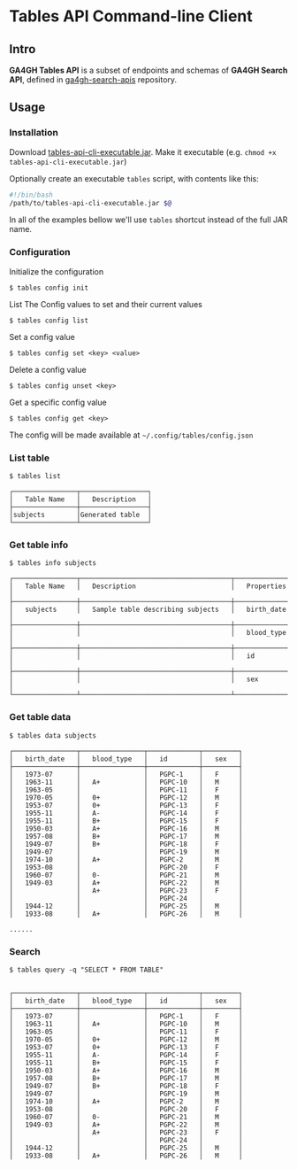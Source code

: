 # Tables API Command-line Client

## Intro

**GA4GH Tables API** is a subset of endpoints and schemas of **GA4GH Search API**, defined in [ga4gh-search-apis](https://github.com/ga4gh-discovery/ga4gh-search) repository.


## Usage

### Installation

Download [tables-api-cli-executable.jar](). Make it executable (e.g.
`chmod +x tables-api-cli-executable.jar`)

Optionally create an executable `tables` script, with contents like this:

```bash
#!/bin/bash
/path/to/tables-api-cli-executable.jar $@
```

In all of the examples bellow we'll use `tables` shortcut instead of the full JAR name.

### Configuration

Initialize the configuration
```
$ tables config init
```

List The Config values to set and their current values
```
$ tables config list
```

Set a config value
```
$ tables config set <key> <value>
```

Delete a config value
```
$ tables config unset <key>
```

Get a specific config value
```
$ tables config get <key>
```

The config will be made available at `~/.config/tables/config.json`

### List table

```
$ tables list

┌────────────────┬─────────────────┐
│   Table Name   │   Description   │
├────────────────┼─────────────────┤
│subjects        │Generated table  │
└────────────────┴─────────────────┘
```

### Get table info

```
$ tables info subjects

┌────────────────┬──────────────────────────────────────┬────────────────┐
│   Table Name   │   Description                        │   Properties   │
├────────────────┼──────────────────────────────────────┼────────────────┤
│   subjects     │   Sample table describing subjects   │   birth_date   │
├────────────────┼──────────────────────────────────────┼────────────────┤
│                │                                      │   blood_type   │
├────────────────┼──────────────────────────────────────┼────────────────┤
│                │                                      │   id           │
├────────────────┼──────────────────────────────────────┼────────────────┤
│                │                                      │   sex          │
└────────────────┴──────────────────────────────────────┴────────────────┘
```
### Get table data

```
$ tables data subjects

┌────────────────┬────────────────┬─────────────┬─────────┐
│   birth_date   │   blood_type   │   id        │   sex   │
├────────────────┼────────────────┼─────────────┼─────────┤
│   1973-07      │                │   PGPC-1    │   F     │
│   1963-11      │   A+           │   PGPC-10   │   M     │
│   1963-05      │                │   PGPC-11   │   F     │
│   1970-05      │   0+           │   PGPC-12   │   M     │
│   1953-07      │   0+           │   PGPC-13   │   F     │
│   1955-11      │   A-           │   PGPC-14   │   F     │
│   1955-11      │   B+           │   PGPC-15   │   F     │
│   1950-03      │   A+           │   PGPC-16   │   M     │
│   1957-08      │   B+           │   PGPC-17   │   M     │
│   1949-07      │   B+           │   PGPC-18   │   F     │
│   1949-07      │                │   PGPC-19   │   M     │
│   1974-10      │   A+           │   PGPC-2    │   M     │
│   1953-08      │                │   PGPC-20   │   F     │
│   1960-07      │   0-           │   PGPC-21   │   M     │
│   1949-03      │   A+           │   PGPC-22   │   M     │
│                │   A+           │   PGPC-23   │   F     │
│                │                │   PGPC-24   │         │
│   1944-12      │                │   PGPC-25   │   M     │
│   1933-08      │   A+           │   PGPC-26   │   M     │

......
```

### Search

```
$ tables query -q "SELECT * FROM TABLE"


┌────────────────┬────────────────┬─────────────┬─────────┐
│   birth_date   │   blood_type   │   id        │   sex   │
├────────────────┼────────────────┼─────────────┼─────────┤
│   1973-07      │                │   PGPC-1    │   F     │
│   1963-11      │   A+           │   PGPC-10   │   M     │
│   1963-05      │                │   PGPC-11   │   F     │
│   1970-05      │   0+           │   PGPC-12   │   M     │
│   1953-07      │   0+           │   PGPC-13   │   F     │
│   1955-11      │   A-           │   PGPC-14   │   F     │
│   1955-11      │   B+           │   PGPC-15   │   F     │
│   1950-03      │   A+           │   PGPC-16   │   M     │
│   1957-08      │   B+           │   PGPC-17   │   M     │
│   1949-07      │   B+           │   PGPC-18   │   F     │
│   1949-07      │                │   PGPC-19   │   M     │
│   1974-10      │   A+           │   PGPC-2    │   M     │
│   1953-08      │                │   PGPC-20   │   F     │
│   1960-07      │   0-           │   PGPC-21   │   M     │
│   1949-03      │   A+           │   PGPC-22   │   M     │
│                │   A+           │   PGPC-23   │   F     │
│                │                │   PGPC-24   │         │
│   1944-12      │                │   PGPC-25   │   M     │
│   1933-08      │   A+           │   PGPC-26   │   M     │


```

